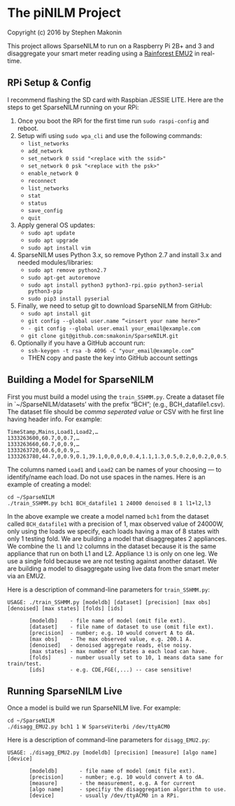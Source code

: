 # The piNILM Project
Copyright (c) 2016 by Stephen Makonin

This project allows SparseNILM to run on a Raspberry Pi 2B+ and 3 and disaggregate your smart meter reading using a [Rainforest EMU2](https://rainforestautomation.com/rfa-z105-2-emu-2/) in real-time.

## RPi Setup & Config

I recommend flashing the SD card with Raspbian JESSIE LITE. Here are the steps to get SparseNILM running on your RPi:

1. Once you boot the RPi for the first time run `sudo raspi-config` and reboot.
2. Setup wifi using `sudo wpa_cli` and use the following commands:
	* `list_networks`
	* `add_network`
	* `set_network 0 ssid "<replace with the ssid>"`
	* `set_network 0 psk "<replace with the psk>"`
	* `enable_network 0`
	* `reconnect`
	* `list_networks`
	* `stat`
	* `status`
	* `save_config`
	* `quit`
3. Apply general OS updates:
	* `sudo apt update`
	* `sudo apt upgrade`
	* `sudo apt install vim`
4. SparseNILM uses Python 3.x, so remove Python 2.7 and install 3.x and needed modules/libraries:
	* `sudo apt remove python2.7`
	* `sudo apt-get autoremove`
	* `sudo apt install python3 python3-rpi.gpio python3-serial python3-pip`
	* `sudo pip3 install pyserial`
5. Finally, we need to setup git to download SparseNILM from GitHub:
	* `sudo apt install git`
	* `git config --global user.name “<insert your name here>“`
	* `- git config --global user.email your_email@example.com`
	* `git clone git@github.com:smakonin/SparseNILM.git`
6. Optionally if you have a GitHub account run:
	* `ssh-keygen -t rsa -b 4096 -C "your_email@example.com”`
	* THEN copy and paste the key into GitHub account settings

## Building a Model for SparseNILM

First you must build a model using the `train_SSHMM.py`. Create a dataset file in `~/SparseNILM/datasets’ with the prefix “BCH”; (e.g., BCH_datafile1.csv). The dataset file should be *comma seperated value* or CSV with he first line having header info. For example:

```
TimeStamp,Mains,Load1,Load2,…
1333263600,60.7,0,0.7,…
1333263660,60.7,0,0.9,…
1333263720,60.6,0,0.9,…
1333263780,44.7,0,0.9,0.1,39.1,0,0,0,0,0.4,1.1,1.3,0.5,0.2,0,0.2,0,0.5,0.1,0.1
```

The columns named `Load1` and `Load2` can be names of your choosing — to identify/name each load. Do not use spaces in the names. Here is an example of creating a model:

```
cd ~/SparseNILM
./train_SSHMM.py bch1 BCH_datafile1 1 24000 denoised 8 1 l1+l2,l3
```

In the above example we create a model named `bch1` from the dataset called `BCH_datafile1` with a precision of 1, max observed value of 24000W, only using the loads we specify, each loads having a max of 8 states with only 1 testing fold. We are building a model that disaggregates 2 appliances. We combine the `l1` and `l2` columns in the dataset because it is the same appliance that run on both L1 and L2. Appliance `l3` is only on one leg. We use a single fold because we are not testing against another dataset. We are building a model to disaggregate using live data from the smart meter via an EMU2.

Here is a description of command-line parameters for `train_SSHMM.py`:

```
USAGE: ./train_SSHMM.py [modeldb] [dataset] [precision] [max obs] [denoised] [max states] [folds] [ids]

       [modeldb]    - file name of model (omit file ext).
       [dataset]    - file name of dataset to use (omit file ext).
       [precision]  - number; e.g. 10 would convert A to dA.
       [max obs]    - The max observed value, e.g. 200.1 A.
       [denoised]   - denoised aggregate reads, else noisy.
       [max states] - max number of states a each load can have.
       [folds]      - number usually set to 10, 1 means data same for train/test.
       [ids]        - e.g. CDE,FGE(,...) -- case sensitive!
```


## Running SparseNILM Live

Once a model is build we run SparseNILM live. For example:

```
cd ~/SparseNILM
./disagg_EMU2.py bch1 1 W SparseViterbi /dev/ttyACM0
```

Here is a description of command-line parameters for `disagg_EMU2.py`:

```
USAGE: ./disagg_EMU2.py [modeldb] [precision] [measure] [algo name] [device]

       [modeldb]       - file name of model (omit file ext).
       [precision]     - number; e.g. 10 would convert A to dA.
       [measure]       - the measurement, e.g. A for current
       [algo name]     - specifiy the disaggregation algorithm to use.
       [device]        - usually /dev/ttyACM0 in a RPi.
```
